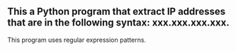 ## This a Python program that extract IP addresses that are in the following syntax: xxx.xxx.xxx.xxx. 
This program uses regular expression patterns.
